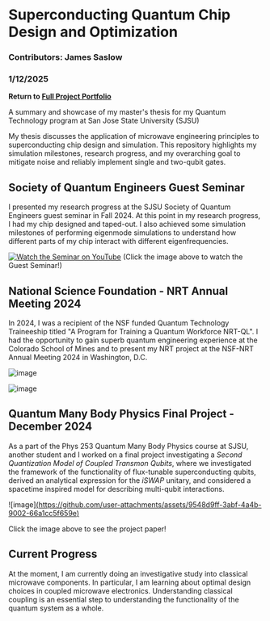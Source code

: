 # Superconducting Quantum Chip Design and Optimization

### Contributors: James Saslow
### 1/12/2025

<b> Return to [Full Project Portfolio](https://github.com/jamessaslow/portfolio) </b>

A summary and showcase of my master's thesis for my Quantum Technology program at San Jose State University (SJSU)

My thesis discusses the application of microwave engineering principles to superconducting chip design and simulation. This repository highlights my simulation milestones, research progress, and my overarching goal to mitigate noise and reliably implement single and two-qubit gates.

## Society of Quantum Engineers Guest Seminar

I presented my research progress at the SJSU Society of Quantum Engineers guest seminar in Fall 2024.
At this point in my research progress, I had my chip designed and taped-out. I also achieved some simulation milestones of performing eigenmode simulations to understand how different parts of my chip interact with different eigenfrequencies.

[![Watch the Seminar on YouTube](https://img.youtube.com/vi/r9jCh_YBCD0/maxresdefault.jpg)](https://www.youtube.com/watch?v=r9jCh_YBCD0)
(Click the image above to watch the Guest Seminar!)



## National Science Foundation - NRT Annual Meeting 2024

In 2024, I was a recipient of the NSF funded Quantum Technology Traineeship titled "A Program for Training a Quantum Workforce NRT-QL". I had the opportunity to gain superb quantum engineering experience at the Colorado School of Mines and to present my NRT project at the NSF-NRT Annual Meeting 2024 in Washington, D.C.

![image](https://github.com/user-attachments/assets/6566d68d-decd-4d0a-9599-f64ae88df59a)

![image](https://github.com/user-attachments/assets/7f3ec8ae-627d-497d-83fc-f0ffc01a0f25)

## Quantum Many Body Physics Final Project - December 2024

As a part of the Phys 253 Quantum Many Body Physics course at SJSU, another student and I worked on a final project investigating a *Second Quantization Model of Coupled Transmon Qubits*, where we investigated the framework of the functionality of flux-tunable superconducting qubits, derived an analytical expression for the $iSWAP$ unitary, and considered a spacetime inspired model for describing multi-qubit interactions.

![image][(https://github.com/user-attachments/assets/9548d9ff-3abf-4a4b-9002-66a1cc5f659e)](https://github.com/jamessaslow/quantum-chip-design-and-optimization/blob/main/A_Second_Quantization_Model_of_Coupled_Transmon_Qubits.pdf)


Click the image above to see the project paper!




## Current Progress

At the moment, I am currently doing an investigative study into classical microwave components. In particular, I am learning about optimal design choices in coupled microwave electronics. Understanding classical coupling is an essential step to understanding the functionality of the quantum system as a whole.
